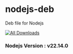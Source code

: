# nodejs-deb

Deb file for Nodejs


[![All Downloads](https://img.shields.io/github/downloads/jakbin/deb-scripts/total.svg)](https://github.com/jakbin/deb-scripts)

### Nodejs Version : v22.14.0
